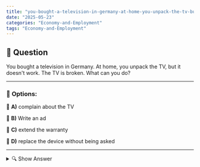 ```yaml
---
title: "you-bought-a-television-in-germany-at-home-you-unpack-the-tv-but-it-doesnt-work-the-tv-is-broken-wha"
date: "2025-05-23"
categories: "Economy-and-Employment"
tags: "Economy-and-Employment"
---
```


## 📌 **Question**

You bought a television in Germany. At home, you unpack the TV, but it doesn't work. The TV is broken. What can you do?



---

### 📝 **Options:**

🔘 **A)** complain about the TV

🔘 **B)** Write an ad

🔘 **C)** extend the warranty

🔘 **D)** replace the device without being asked

---

<details>
  <summary>🔍 Show Answer</summary>

  <p>
💡  <b>Correct Answer:</b>  a
  </p>
  <p>
    📖<b>Explanation:</b>
    
  </p>
</details>
